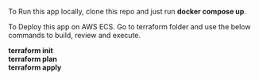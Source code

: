 To Run this app locally, clone this repo and just run <b> docker compose up</b>.

To Deploy this app on AWS ECS. Go to terraform folder and use the below commands to build, review and execute.

<b>terraform init <br/>
terraform plan <br/>
terraform apply <br/>
</b>
